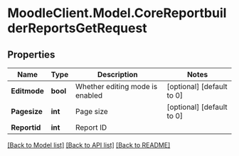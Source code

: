 # MoodleClient.Model.CoreReportbuilderReportsGetRequest

## Properties

Name | Type | Description | Notes
------------ | ------------- | ------------- | -------------
**Editmode** | **bool** | Whether editing mode is enabled | [optional] [default to 0]
**Pagesize** | **int** | Page size | [optional] [default to 0]
**Reportid** | **int** | Report ID | 

[[Back to Model list]](../README.md#documentation-for-models) [[Back to API list]](../README.md#documentation-for-api-endpoints) [[Back to README]](../README.md)

